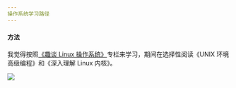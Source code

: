 ```yaml
---
操作系统学习路径
---
```


#### 方法

我觉得按照[《趣谈 Linux 操作系统》](https://time.geekbang.org/column/article/87104)专栏来学习，期间在选择性阅读《UNIX 环境高级编程》和《深入理解 Linux 内核》。

![](https://i.loli.net/2019/05/28/5ced119395c6994451.jpg)